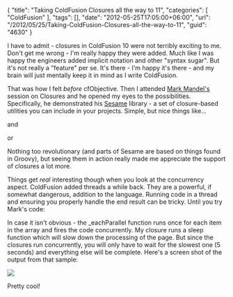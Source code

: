 {
	"title": "Taking ColdFusion Closures all the way to 11",
	"categories": [
		"ColdFusion"
	],
	"tags": [],
	"date": "2012-05-25T17:05:00+06:00",
	"url": "/2012/05/25/Taking-ColdFusion-Closures-all-the-way-to-11",
	"guid": "4630"
}

I have to admit - closures in ColdFusion 10 were not terribly exciting to me. Don't get me wrong - I'm really happy they were added. Much like I was happy the engineers added implicit notation and other "syntax sugar". But it's not really a "feature" per se. It's there - I'm happy it's there - and my brain will just mentally keep it in mind as I write ColdFusion.

That was how I felt <i>before</i> cfObjective. Then I attended <a href="http://www.compoundtheory.com/">Mark Mandel's</a> session on Closures and he opened my eyes to the possibilities. Specifically, he demonstrated his <a href="https://github.com/markmandel/Sesame">Sesame</a> library - a set of closure-based utilities you can include in your projects. Simple, but nice things like...

<script src="https://gist.github.com/2790470.js?file=gistfile1.txt"></script>

and

<script src="https://gist.github.com/2790472.js?file=gistfile1.txt"></script>

or

<script src="https://gist.github.com/2790475.js?file=gistfile1.txt"></script>

Nothing too revolutionary (and parts of Sesame are based on things found in Groovy), but seeing them in action really made me appreciate the support of closures a lot more.  

Things get <i>real</i> interesting though when you look at the concurrency aspect. ColdFusion added threads a while back. They are a powerful, if somewhat dangerous, addition to the language. Running code in a thread and ensuring you properly handle the end result can be tricky. Until you try Mark's code:

<script src="https://gist.github.com/2790488.js?file=gistfile1.txt"></script>

In case it isn't obvious - the _eachParallel function runs once for each item in the array and fires the code concurrently. My closure runs a sleep function which will slow down the processing of the page. But since the closures run concurrently, you will only have to wait for the slowest one (5 seconds) and everything else will be complete. Here's a screen shot of the output from that sample:

<img src="https://static.raymondcamden.com/images/ScreenClip86.png" />

Pretty cool!